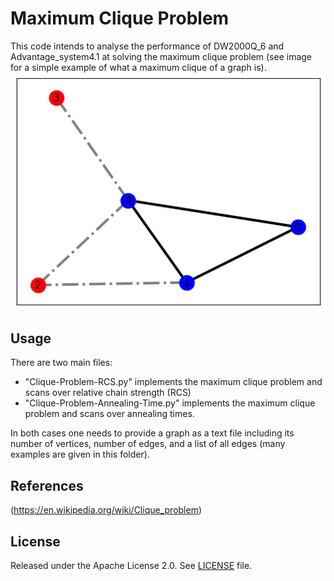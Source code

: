 # Maximum Clique Problem
This code intends to analyse the performance of DW2000Q_6 and Advantage_system4.1
at solving the maximum clique problem (see image for a simple example of what a maximum clique of a graph is).
![clique example](clique_example.png)


## Usage
There are two main files: 
* "Clique-Problem-RCS.py" implements the maximum clique problem and scans over relative chain strength (RCS)
* "Clique-Problem-Annealing-Time.py" implements the maximum clique problem and scans over annealing times.

In both cases one needs to provide a graph as a text file including its number of vertices, number of edges, and a list of all edges (many examples are given in this folder). 


## References
(https://en.wikipedia.org/wiki/Clique_problem)

## License

Released under the Apache License 2.0. See [LICENSE](LICENSE) file.
